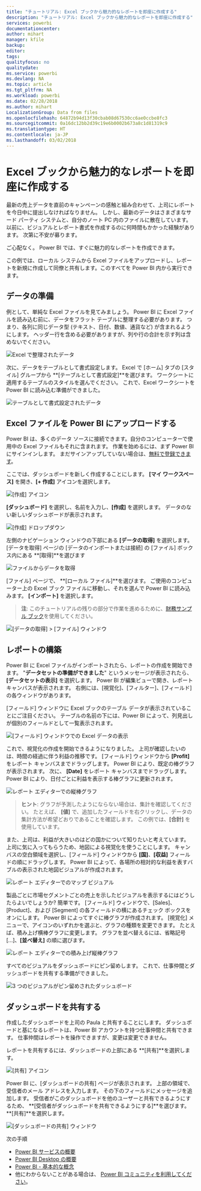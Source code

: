 ```yaml
---
title: "チュートリアル: Excel ブックから魅力的なレポートを即座に作成する"
description: "チュートリアル: Excel ブックから魅力的なレポートを即座に作成する"
services: powerbi
documentationcenter: 
author: mihart
manager: kfile
backup: 
editor: 
tags: 
qualityfocus: no
qualitydate: 
ms.service: powerbi
ms.devlang: NA
ms.topic: article
ms.tgt_pltfrm: NA
ms.workload: powerbi
ms.date: 02/28/2018
ms.author: mihart
LocalizationGroup: Data from files
ms.openlocfilehash: 64872b94d13f30cbab08d67530cc6ae0ccbe8fc3
ms.sourcegitcommit: 0a16dc12bb2d39c19e6b0002b673a8c1d81319c9
ms.translationtype: HT
ms.contentlocale: ja-JP
ms.lasthandoff: 03/02/2018
---
```

# <a name="from-excel-workbook-to-stunning-report-in-no-time"></a>Excel ブックから魅力的なレポートを即座に作成する
最新の売上データを直前のキャンペーンの感触と組み合わせて、上司にレポートを今日中に提出しなければなりません。 しかし、最新のデータはさまざまなサード パーティ システムと、自分のノート PC 内のファイルに散在しています。 以前に、ビジュアルとレポート書式を作成するのに何時間もかかった経験があります。 次第に不安が募ります。

ご心配なく。 Power BI では、すぐに魅力的なレポートを作成できます。

この例では、ローカル システムから Excel ファイルをアップロードし、レポートを新規に作成して同僚と共有します。このすべてを Power BI 内から実行できます。

## <a name="prepare-your-data"></a>データの準備
例として、単純な Excel ファイルを見てみましょう。 Power BI に Excel ファイルを読み込む前に、データをフラット テーブルに整理する必要があります。 つまり、各列に同じデータ型 (テキスト、日付、数値、通貨など) が含まれるようにします。 ヘッダー行を含める必要がありますが、列や行の合計を示す列は含めないでください。

![Excel で整理されたデータ](media/service-from-excel-to-stunning-report/pbi_excel_file.png)

次に、データをテーブルとして書式設定します。 Excel で [ホーム] タブの [スタイル] グループから **[テーブルとして書式設定]**を選びます。 ワークシートに適用するテーブルのスタイルを選んでください。 これで、Excel ワークシートを Power BI に読み込む準備ができました。

![テーブルとして書式設定されたデータ](media/service-from-excel-to-stunning-report/pbi_excel_table.png)

## <a name="upload-your-excel-file-into-power-bi"></a>Excel ファイルを Power BI にアップロードする
Power BI は、多くのデータ ソースに接続できます。自分のコンピューターで使用中の Excel ファイルもそれに含まれます。 作業を始めるには、まず Power BI にサインインします。 まだサインアップしていない場合は、[無料で登録できます](https://powerbi.com)。

ここでは、ダッシュボードを新しく作成することにします。 **[マイ ワークスペース]** を開き、**[+ 作成]** アイコンを選択します。

![[作成] アイコン](media/service-from-excel-to-stunning-report/power-bi-new-dash.png)

**[ダッシュボード]** を選択し、名前を入力し、**[作成]** を選択します。 データのない新しいダッシュボードが表示されます。

![[作成] ドロップダウン](media/service-from-excel-to-stunning-report/power-bi-create-dash.png)

左側のナビゲーション ウィンドウの下部にある **[データの取得]** を選択します。 [データを取得] ページの [データのインポートまたは接続] の [ファイル] ボックス内にある **[取得]**を選びます

![ファイルからデータを取得](media/service-from-excel-to-stunning-report/pbi_get_files.png)

[ファイル] ページで、 **[ローカル ファイル]**を選びます。 ご使用のコンピューター上の Excel ブック ファイルに移動し、それを選んで Power BI に読み込みます。 **[インポート]** を選択します。

> **注**: このチュートリアルの残りの部分で作業を進めるために、[財務サンプル ブック](sample-financial-download.md)を使用してください。
> 
> 

![[データの取得] > [ファイル] ウィンドウ](media/service-from-excel-to-stunning-report/pbi_local_file.png)

## <a name="build-your-report"></a>レポートの構築
Power BI に Excel ファイルがインポートされたら、レポートの作成を開始できます。 "**データセットの準備ができました**" というメッセージが表示されたら、**[データセットの表示]** を選択します。  Power BI が編集ビューで開き、レポート キャンバスが表示されます。 右側には、[視覚化]、[フィルター]、[フィールド] の各ウィンドウがあります。

[フィールド] ウィンドウに Excel ブックのテーブル データが表示されていることにご注目ください。 テーブルの名前の下には、Power BI によって、列見出しが個別のフィールドとして一覧表示されます。

![[フィールド] ウィンドウでの Excel データの表示](media/service-from-excel-to-stunning-report/pbi_report_fields.png)

これで、視覚化の作成を開始できるようになりました。 上司が確認したいのは、時間の経過に伴う利益の推移です。 [フィールド] ウィンドウから **[Profit]** をレポート キャンバスまでドラッグします。 Power BI により、既定の棒グラフが表示されます。 次に、 **[Date]** をレポート キャンバスまでドラッグします。 Power BI により、日付ごとに利益を表示する棒グラフに更新されます。

![レポート エディターでの縦棒グラフ](media/service-from-excel-to-stunning-report/pbi_report_pin-new.png)

> **ヒント**: グラフが予測したようにならない場合は、集計を確認してください。 たとえば、 **[値]** で、追加したフィールドを右クリックし、データの集計方法が希望どおりであることを確認します。  この例では、**[合計]** を使用しています。
> 
> 

また、上司は、利益が大きいのはどの国かについて知りたいと考えています。 上司に気に入ってもらうため、地図による視覚化を使うことにします。 キャンバスの空白領域を選択し、[フィールド] ウィンドウから **[国]**、**[収益]** フィールドの順にドラッグします。 Power BI によって、各場所の相対的な利益を表すバブルの表示された地図ビジュアルが作成されます。

![レポート エディターでのマップ ビジュアル](media/service-from-excel-to-stunning-report/pbi_report_map-new.png)

製品ごとに市場セグメントごとの売上を示したビジュアルを表示するにはどうしたらよいでしょうか? 簡単です。 [フィールド] ウィンドウで、[Sales]、[Product]、および [Segment] の各フィールドの横にあるチェック ボックスをオンにします。 Power BI によってすぐに棒グラフが作成されます。 [視覚化] メニューで、アイコンのいずれかを選ぶと、グラフの種類を変更できます。 たとえば、積み上げ横棒グラフに変更します。  グラフを並べ替えるには、省略記号 [...]、**[並べ替え]** の順に選びます。

![レポート エディターでの積み上げ縦棒グラフ](media/service-from-excel-to-stunning-report/pbi_barchart-new.png)

すべてのビジュアルをダッシュボードにピン留めします。 これで、仕事仲間とダッシュボードを共有する準備ができました。

![3 つのビジュアルがピン留めされたダッシュボード](media/service-from-excel-to-stunning-report/pbi_report.png)

## <a name="share-your-dashboard"></a>ダッシュボードを共有する
作成したダッシュボードを上司の Paula と共有することにします。 ダッシュボードと基になるレポートは、Power BI アカウントを持つ仕事仲間と共有できます。 仕事仲間はレポートを操作できますが、変更は変更できません。

レポートを共有するには、ダッシュボードの上部にある **[共有]**を選択します。

![[共有] アイコン](media/service-from-excel-to-stunning-report/power-bi-share.png)

Power BI に、[ダッシュボードの共有] ページが表示されます。 上部の領域で、受信者のメール アドレスを入力します。 その下のフィールドにメッセージを追加します。 受信者がこのダッシュボードを他のユーザーと共有できるようにするため、 **[受信者がダッシュボードを共有できるようにする]**を選びます。 **[共有]**を選択します。

![[ダッシュボードの共有] ウィンドウ](media/service-from-excel-to-stunning-report/power-bi-share-dash-new.png)

次の手順

* [Power BI サービスの概要](service-get-started.md)
* [Power BI Desktop の概要](desktop-getting-started.md)
* [Power BI - 基本的な概念](service-basic-concepts.md)
* 他にわからないことがある場合は、 [Power BI コミュニティを利用してください](http://community.powerbi.com/)。

